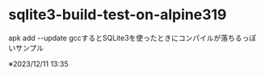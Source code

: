 # sqlite3-build-test-on-alpine319

apk add --update gccするとSQLite3を使ったときにコンパイルが落ちるっぽいサンプル

※2023/12/11 13:35